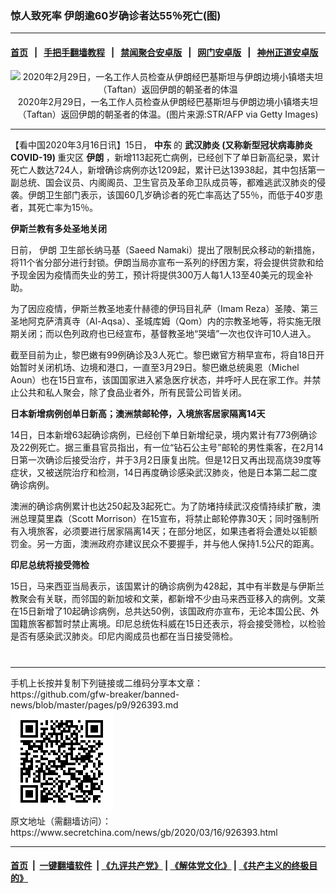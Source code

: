 ### 惊人致死率 伊朗逾60岁确诊者达55％死亡(图)
------------------------

#### [首页](https://github.com/gfw-breaker/banned-news/blob/master/README.md) &nbsp;&nbsp;|&nbsp;&nbsp; [手把手翻墙教程](https://github.com/gfw-breaker/guides/wiki) &nbsp;&nbsp;|&nbsp;&nbsp; [禁闻聚合安卓版](https://github.com/gfw-breaker/bn-android) &nbsp;&nbsp;|&nbsp;&nbsp; [网门安卓版](https://github.com/oGate2/oGate) &nbsp;&nbsp;|&nbsp;&nbsp; [神州正道安卓版](https://github.com/SzzdOgate/update) 



<div class="article_right" style="fone-color:#000">
 <p style="text-align: center;">
  <img alt="2020年2月29日，一名工作人员检查从伊朗经巴基斯坦与伊朗边境小镇塔夫坦（Taftan）返回伊朗的朝圣者的体温" src="//img3.secretchina.com/pic/2020/3-1/p2638182a289804007-ss.jpg" style="height:337px; width:600px"/>
  <br>
   2020年2月29日，一名工作人员检查从伊朗经巴基斯坦与伊朗边境小镇塔夫坦（Taftan）返回伊朗的朝圣者的体温。(图片来源:STR/AFP via Getty Images)
   <span id="hideid" name="hideid" style="color:red;display:none;">
    <span href="https://www.secretchina.com">
    </span>
   </span>
  </br>
 </p>
 <div id="txt-mid1-t21-2017">
  

---


  </div>
 </div>
 <p>
  【看中国2020年3月16日讯】15日，
  <strong>
   中东
  </strong>
  的
  <strong>
   <span href="https://www.secretchina.com/news/gb/tag/武汉肺炎" target="_blank">
    武汉肺炎
   </span>
   (又称新型冠状病毒肺炎 COVID-19)
  </strong>
  重灾区
  <strong>
   伊朗
  </strong>
  ，新增113起死亡病例，已经创下了单日新高纪录，累计死亡人数达724人，新增确诊病例亦达1209起，累计已达13938起，其中包括第一副总统、国会议员、内阁阁员、卫生官员及革命卫队成员等，都难逃武汉肺炎的侵袭。伊朗卫生部门表示，该国60几岁确诊者的死亡率高达了55％，而低于40岁患者，其死亡率为15％。
  <span id="hideid" name="hideid" style="color:red;display:none;">
   <span href="https://www.secretchina.com">
   </span>
  </span>
 </p>
 <p>
  <strong>
   伊斯兰教有多处圣地关闭
  </strong>
 </p>
 <p>
  日前，
  <span href="https://www.secretchina.com/news/gb/tag/伊朗" target="_blank">
   伊朗
  </span>
  卫生部长纳马基（Saeed Namaki）提出了限制民众移动的新措施，将11个省分部分进行封锁。伊朗当局亦宣布一系列的纾困方案，将会提供贷款和给予现金因为疫情而失业的劳工，预计将提供300万人每1人13至40美元的现金补助。
 </p>
 <p>
  为了因应疫情，伊斯兰教圣地麦什赫德的伊玛目礼萨（Imam Reza）圣陵、第三圣地阿克萨清真寺（Al-Aqsa）、圣城库姆（Qom）内的宗教圣地等，将实施无限期关闭；而以色列政府也已经宣布，基督教圣地“哭墙”一次也仅许可10人进入。
 </p>
 <p>
  截至目前为止，黎巴嫩有99例确诊及3人死亡。黎巴嫩官方稍早宣布，将自18日开始暂时关闭机场、边境和港口，一直至3月29日。黎巴嫩总统奥恩（Michel Aoun）也在15日宣布，该国国家进入紧急医疗状态，并呼吁人民在家工作。并禁止公共和私人聚会，除了食品业者外，所有民营公司皆关闭。
 </p>
 <p>
  <strong>
   日本新增病例创单日新高；澳洲禁邮轮停，入境旅客居家隔离14天
  </strong>
 </p>
 <p>
  14日，日本新增63起确诊病例，已经创下单日新增纪录，境内累计有773例确诊及22例死亡。据三重县官员指出，有一位“钻石公主号”邮轮的男性乘客，在2月14日第一次确诊后接受治疗，并于3月2日康复出院。但是12日又再出现高烧39度等症状，又被送院治疗和检测，14日再度确诊感染武汉肺炎，他是日本第二起二度确诊病例。
 </p>
 <p>
  澳洲的确诊病例累计也达250起及3起死亡。为了防堵持续武汉疫情持续扩散，澳洲总理莫里森（Scott Morrison）在15宣布，将禁止邮轮停靠30天；同时强制所有入境旅客，必须要进行居家隔离14天；在部分地区，如果违者将会遭处以钜额罚金。另一方面，澳洲政府亦建议民众不要握手，并与他人保持1.5公尺的距离。
 </p>
 <p>
  <strong>
   印尼总统将接受筛检
  </strong>
 </p>
 <p>
  15日，马来西亚当局表示，该国累计的确诊病例为428起，其中有半数是与伊斯兰教聚会有关联，而邻国的新加坡和文莱，都新增不少由马来西亚移入的病例。文莱在15日新增了10起确诊病例，总共达50例，该国政府亦宣布，无论本国公民、外国籍旅客都暂时禁止离境。印尼总统佐科威在15日还表示，将会接受筛检，以检验是否有感染武汉肺炎。印尼内阁成员也都在当日接受筛检。
  <center>
   <div>
    <div id="txt-mid2-t22-2017" style="display: block;  max-height: 351px;  overflow: hidden;">
     <div id="SC-21xxx">
     </div>
     <ins class="adsbygoogle" data-ad-client="ca-pub-1276641434651360" data-ad-format="auto" data-ad-slot="4301710469" data-full-width-responsive="true" style="display:block">
     </ins>
    </div>
   </div>
  </center>
  <div style="padding-top:12px;">
  </div>
 </p>
</div>

<hr/>
手机上长按并复制下列链接或二维码分享本文章：<br/>
https://github.com/gfw-breaker/banned-news/blob/master/pages/p9/926393.md <br/>
<a href='https://github.com/gfw-breaker/banned-news/blob/master/pages/p9/926393.md'><img src='https://github.com/gfw-breaker/banned-news/blob/master/pages/p9/926393.md.png'/></a> <br/>
原文地址（需翻墙访问）：https://www.secretchina.com/news/gb/2020/03/16/926393.html


------------------------
#### [首页](https://github.com/gfw-breaker/banned-news/blob/master/README.md) &nbsp;|&nbsp; [一键翻墙软件](https://github.com/gfw-breaker/nogfw/blob/master/README.md) &nbsp;| [《九评共产党》](https://github.com/gfw-breaker/9ping.md/blob/master/README.md#九评之一评共产党是什么) | [《解体党文化》](https://github.com/gfw-breaker/jtdwh.md/blob/master/README.md) | [《共产主义的终极目的》](https://github.com/gfw-breaker/gczydzjmd.md/blob/master/README.md)


<img src='http://gfw-breaker.win/banned-news/pages/p9/926393.md' width='0px' height='0px'/>